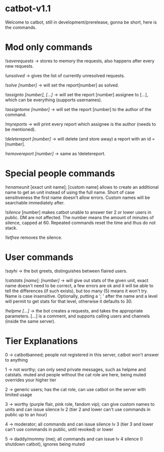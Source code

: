 # catbot-v1.1
Welcome to catbot, still in development/prerelease, gonna be short, here is the commands.
# Mod only commands

*!saverequests* -> stores to memory the requests, also happens after every new requests.

*!unsolved* -> gives the list of currently unresolved requests.

*!solve [number]* -> will set the report[number] as solved.

*!assignto [number], [...]* -> will set the report [number] assignee to [...], which can be everything (supports usernames).

*!assigntome [number]* -> will set the report [number] to the author of the command.

*!myreports* -> will print every report which assignee is the author (needs to be mentioned).

*!deletereport [number]* -> will delete (and store away) a report with an id = [number].

*!removereport [number]* -> same as !deletereport.

# Special people commands

*!renameunit* [exact unit name]; [custom name] allows to create an additional name to get an unit instead of using the full name. Short of case sensitiveness the first name doesn't allow errors. Custom names will be searchable immediately after.

*!silence* [number] makes catbot unable to answer tier 2 or lower users in public. DM are not affected. The number means the amount of minutes of silence, capped at 60. Repeated commands reset the time and thus do not stack.

*!letfree* removes the silence.

# User commands

*!sayhi* -> the bot greets, distinguishes between flaired users.

*!catstats [name]; [number]* -> will give out stats of the given unit, exact name doesn't need to be correct, a few errors are ok and it will be able to tell the differences (if such exists), but too many (5) means it won't try. Name is case insensitive. Optionally, putting a '; ' after the name and a level will permit to get stats for that level, otherwise it defaults to 30.

*!helpme [...]* -> the bot creates a requests, and takes the appropriate parameters. [...] is a comment, and supports calling users and channels (inside the same server).

# Tier Explanations

0 -> catbotbanned; people not registered in this server, catbot won't answer to anything

1 -> not worthy; can only send private messages, such as helpme and catstats. muted and people without the cat role are here, being muted overrides your higher tier

2 -> generic users; has the cat role, can use catbot on the server with limited usage

3 -> worthy (purple flair, pink role, fandom vip); can give custom names to units and can issue silence lv 2 (tier 2 and lower can't use commands in public up to an hour)

4 -> moderator; all commands and can issue silence lv 3 (tier 3 and lower can't use commands in public, until revoked) or lower

5 -> daddy/mommy (me); all commands and can issue lv 4 silence (I shutdown catbot), ignores being muted
